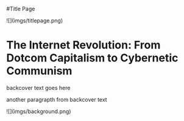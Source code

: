 #Title Page
<div class="title">![](imgs/titlepage.png)</div>


# The Internet Revolution: From Dotcom Capitalism to Cybernetic Communism
<!-- backcover text -->
<span class="white">backcover text goes here</span>

<span class="white">another paragrapth from backcover text</span>


<div class="background">![](imgs/background.png)</div>
